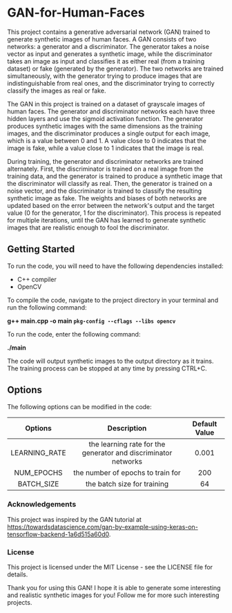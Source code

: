 # GAN-for-Human-Faces

This project contains a generative adversarial network (GAN) trained to generate synthetic images of human faces. A GAN consists of two networks: a generator and a discriminator. The generator takes a noise vector as input and generates a synthetic image, while the discriminator takes an image as input and classifies it as either real (from a training dataset) or fake (generated by the generator). The two networks are trained simultaneously, with the generator trying to produce images that are indistinguishable from real ones, and the discriminator trying to correctly classify the images as real or fake.

The GAN in this project is trained on a dataset of grayscale images of human faces. The generator and discriminator networks each have three hidden layers and use the sigmoid activation function. The generator produces synthetic images with the same dimensions as the training images, and the discriminator produces a single output for each image, which is a value between 0 and 1. A value close to 0 indicates that the image is fake, while a value close to 1 indicates that the image is real.

During training, the generator and discriminator networks are trained alternately. First, the discriminator is trained on a real image from the training data, and the generator is trained to produce a synthetic image that the discriminator will classify as real. Then, the generator is trained on a noise vector, and the discriminator is trained to classify the resulting synthetic image as fake. The weights and biases of both networks are updated based on the error between the network's output and the target value (0 for the generator, 1 for the discriminator). This process is repeated for multiple iterations, until the GAN has learned to generate synthetic images that are realistic enough to fool the discriminator.

## Getting Started

To run the code, you will need to have the following dependencies installed:

- C++ compiler
- OpenCV

To compile the code, navigate to the project directory in your terminal and run the following command:

**g++ main.cpp -o main `pkg-config --cflags --libs opencv`**

To run the code, enter the following command:

**./main**

The code will output synthetic images to the output directory as it trains. The training process can be stopped at any time by pressing CTRL+C.

## Options

The following options can be modified in the code:

| Options | Description | Default Value |
|     :---:    |     :---:      |     :---:      |
| LEARNING_RATE   |the learning rate for the generator and discriminator networks  | 0.001   |
| NUM_EPOCHS   | the number of epochs to train for    | 200   |
| BATCH_SIZE   | the batch size for training    | 64   |


### Acknowledgements
This project was inspired by the GAN tutorial at https://towardsdatascience.com/gan-by-example-using-keras-on-tensorflow-backend-1a6d515a60d0.

### License
This project is licensed under the MIT License - see the LICENSE file for details.

Thank you for using this GAN! I hope it is able to generate some interesting and realistic synthetic images for you!
Follow me for more such interesting projects.
